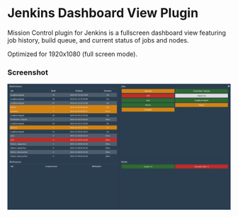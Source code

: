 # Jenkins Dashboard View Plugin
Mission Control plugin for Jenkins is a fullscreen dashboard view featuring job history, build queue, and current status of jobs and nodes.

Optimized for 1920x1080 (full screen mode).

### Screenshot

![Fullscreen](/screenshots/Fullscreen.png)
